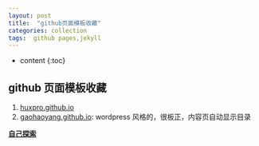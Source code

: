 ```yaml
---
layout: post
title:  "github页面模板收藏"
categories: collection
tags:  github pages,jekyll
---
```


* content
{:toc}

## github 页面模板收藏

1. [huxpro.github.io](https://github.com/Huxpro/huxpro.github.io)
2. [gaohaoyang.github.io](https://github.com/Gaohaoyang/gaohaoyang.github.io): wordpress 风格的，很板正，内容页自动显示目录

[**自己探索**](https://github.com/search?q=github.io+jekyll)